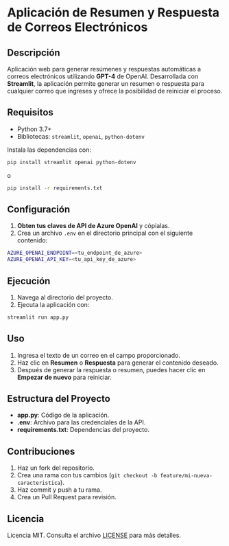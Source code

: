 # Aplicación de Resumen y Respuesta de Correos Electrónicos

## Descripción

Aplicación web para generar resúmenes y respuestas automáticas a correos electrónicos utilizando **GPT-4** de OpenAI. Desarrollada con **Streamlit**, la aplicación permite generar un resumen o respuesta para cualquier correo que ingreses y ofrece la posibilidad de reiniciar el proceso.

## Requisitos

- Python 3.7+
- Bibliotecas: `streamlit`, `openai`, `python-dotenv`

Instala las dependencias con:
```bash
pip install streamlit openai python-dotenv
```
o
```bash
pip install -r requirements.txt
```

## Configuración

1. **Obten tus claves de API de Azure OpenAI** y cópialas.
2. Crea un archivo `.env` en el directorio principal con el siguiente contenido:
```bash
AZURE_OPENAI_ENDPOINT=<tu_endpoint_de_azure> 
AZURE_OPENAI_API_KEY=<tu_api_key_de_azure>
```
## Ejecución

1. Navega al directorio del proyecto.
2. Ejecuta la aplicación con:

```bash
streamlit run app.py
```


## Uso

1. Ingresa el texto de un correo en el campo proporcionado.
2. Haz clic en **Resumen** o **Respuesta** para generar el contenido deseado.
3. Después de generar la respuesta o resumen, puedes hacer clic en **Empezar de nuevo** para reiniciar.

## Estructura del Proyecto

- **app.py**: Código de la aplicación.
- **.env**: Archivo para las credenciales de la API.
- **requirements.txt**: Dependencias del proyecto.

## Contribuciones

1. Haz un fork del repositorio.
2. Crea una rama con tus cambios (`git checkout -b feature/mi-nueva-caracteristica`).
3. Haz commit y push a tu rama.
4. Crea un Pull Request para revisión.

## Licencia

Licencia MIT. Consulta el archivo [LICENSE](LICENSE) para más detalles.
